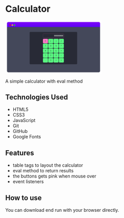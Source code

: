 # Calculator 
<img align="center" width="60%" margin-bottom="80px" src="https://github.com/FelipeFeitosaDev/calculator/blob/master/assets/img/calculator-cover.png" style="max-width:100%;">

A simple calculator with eval method

## Technologies Used

* HTML5
* CSS3
* JavaScript
* Git
* GitHub
* Google Fonts

## Features

- table tags to layout the calculator
- eval method to return results 
- the buttons gets pink when mouse over
- event listeners


## How to use

You can download end run with your browser directly.
